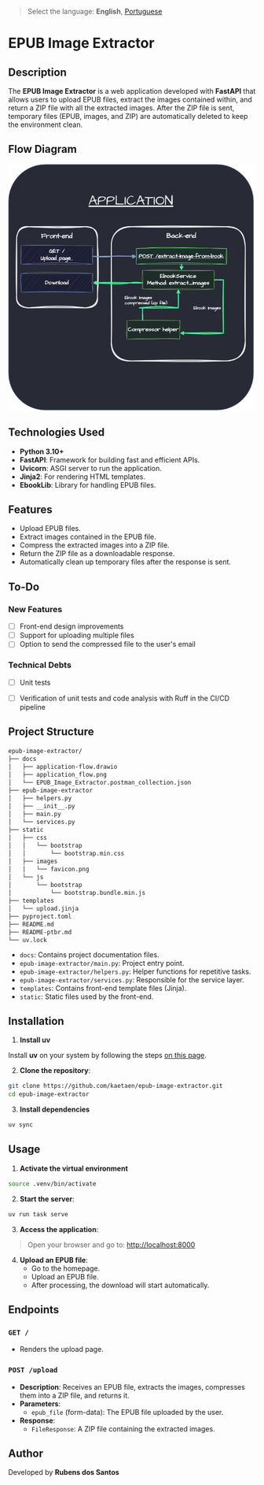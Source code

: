 > Select the language: **English**, [Portuguese](https://github.com/kaetaen/epub-image-extractor/blob/main/README-ptbr.md)

# EPUB Image Extractor

## Description

The **EPUB Image Extractor** is a web application developed with **FastAPI** that allows users to upload EPUB files, extract the images contained within, and return a ZIP file with all the extracted images. After the ZIP file is sent, temporary files (EPUB, images, and ZIP) are automatically deleted to keep the environment clean.

## Flow Diagram

<img src="docs/application_flow.png" width="500px"/>

## Technologies Used

- **Python 3.10+**
- **FastAPI**: Framework for building fast and efficient APIs.
- **Uvicorn**: ASGI server to run the application.
- **Jinja2**: For rendering HTML templates.
- **EbookLib**: Library for handling EPUB files.

## Features

- Upload EPUB files.
- Extract images contained in the EPUB file.
- Compress the extracted images into a ZIP file.
- Return the ZIP file as a downloadable response.
- Automatically clean up temporary files after the response is sent.

## To-Do

### New Features

- [ ] Front-end design improvements
- [ ] Support for uploading multiple files
- [ ] Option to send the compressed file to the user's email

### Technical Debts

- [ ] Unit tests
- [ ] Verification of unit tests and code analysis with Ruff in the CI/CD pipeline


## Project Structure

```plaintext
epub-image-extractor/
├── docs
│   ├── application-flow.drawio
│   ├── application_flow.png
│   └── EPUB_Image_Extractor.postman_collection.json
├── epub-image-extractor
│   ├── helpers.py
│   ├── __init__.py
│   ├── main.py
│   └── services.py
├── static
│   ├── css
│   │   └── bootstrap
│   │       └── bootstrap.min.css
│   ├── images
│   │   └── favicon.png
│   └── js
│       └── bootstrap
│           └── bootstrap.bundle.min.js
├── templates
│   └── upload.jinja
├── pyproject.toml
├── README.md
├── README-ptbr.md
└── uv.lock
```

- `docs`: Contains project documentation files.
- `epub-image-extractor/main.py`: Project entry point.
- `epub-image-extractor/helpers.py`: Helper functions for repetitive tasks.
- `epub-image-extractor/services.py`: Responsible for the service layer.
- `templates`: Contains front-end template files (Jinja).
- `static`: Static files used by the front-end.

## Installation

1. **Install uv**

Install **uv** on your system by following the steps [on this page](https://docs.astral.sh/uv/getting-started/installation/).

2. **Clone the repository**:

```bash
git clone https://github.com/kaetaen/epub-image-extractor.git
cd epub-image-extractor
```

3. **Install dependencies**

```bash
uv sync
```

## Usage

1. **Activate the virtual environment**

```bash
source .venv/bin/activate 
```

2. **Start the server**:

```bash
uv run task serve
```

3. **Access the application**:

> Open your browser and go to: [http://localhost:8000](http://localhost:8000)

4. **Upload an EPUB file**:
   - Go to the homepage.
   - Upload an EPUB file.
   - After processing, the download will start automatically.

## Endpoints

### `GET /`
- Renders the upload page.

### `POST /upload`
- **Description**: Receives an EPUB file, extracts the images, compresses them into a ZIP file, and returns it.
- **Parameters**:
  - `epub_file` (form-data): The EPUB file uploaded by the user.
- **Response**:
  - `FileResponse`: A ZIP file containing the extracted images.


## Author

Developed by **Rubens dos Santos**